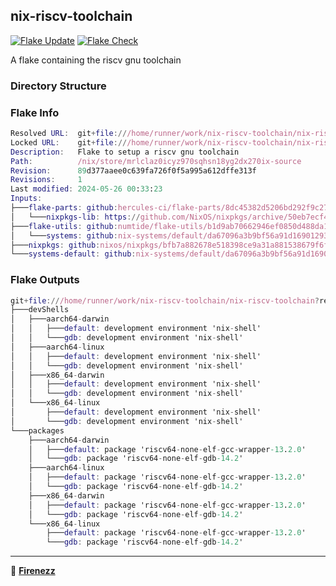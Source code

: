 ## nix-riscv-toolchain

[![Flake Update](https://github.com/Firenezz/nix-riscv-toolchain/actions/workflows/flake-update.yml/badge.svg)](https://github.com/Firenezz/nix-riscv-toolchain/blob/main/.github/workflows/flake-update.yml)
[![Flake Check](https://github.com/Firenezz/nix-riscv-toolchain/actions/workflows/flake-check.yml/badge.svg)](https://github.com/Firenezz/nix-riscv-toolchain/blob/main/.github/workflows/flake-check.yml)

A flake containing the riscv gnu toolchain
### Directory Structure



### Flake Info

```nix
Resolved URL:  git+file:///home/runner/work/nix-riscv-toolchain/nix-riscv-toolchain?shallow=1
Locked URL:    git+file:///home/runner/work/nix-riscv-toolchain/nix-riscv-toolchain?ref=refs/heads/main&rev=89d377aaee0c639fa726f0f5a995a612dffe313f&shallow=1
Description:   Flake to setup a riscv gnu toolchain
Path:          /nix/store/mrlclaz0icyz970sqhsn18yg2dx270ix-source
Revision:      89d377aaee0c639fa726f0f5a995a612dffe313f
Revisions:     1
Last modified: 2024-05-26 00:33:23
Inputs:
├───flake-parts: github:hercules-ci/flake-parts/8dc45382d5206bd292f9c2768b8058a8fd8311d9 (2024-05-16 13:16:44)
│   └───nixpkgs-lib: https://github.com/NixOS/nixpkgs/archive/50eb7ecf4cd0a5756d7275c8ba36790e5bd53e33.tar.gz?narHash=sha256-QBx10%2Bk6JWz6u7VsohfSw8g8hjdBZEf8CFzXH1/1Z94%3D (2024-05-02 09:00:52)
├───flake-utils: github:numtide/flake-utils/b1d9ab70662946ef0850d488da1c9019f3a9752a (2024-03-11 08:33:50)
│   └───systems: github:nix-systems/default/da67096a3b9bf56a91d16901293e51ba5b49a27e (2023-04-09 08:27:08)
├───nixpkgs: github:nixos/nixpkgs/bfb7a882678e518398ce9a31a881538679f6f092 (2024-05-24 00:06:08)
└───systems-default: github:nix-systems/default/da67096a3b9bf56a91d16901293e51ba5b49a27e (2023-04-09 08:27:08)

```

### Flake Outputs

```nix
git+file:///home/runner/work/nix-riscv-toolchain/nix-riscv-toolchain?ref=refs/heads/main&rev=89d377aaee0c639fa726f0f5a995a612dffe313f&shallow=1
├───devShells
│   ├───aarch64-darwin
│   │   ├───default: development environment 'nix-shell'
│   │   └───gdb: development environment 'nix-shell'
│   ├───aarch64-linux
│   │   ├───default: development environment 'nix-shell'
│   │   └───gdb: development environment 'nix-shell'
│   ├───x86_64-darwin
│   │   ├───default: development environment 'nix-shell'
│   │   └───gdb: development environment 'nix-shell'
│   └───x86_64-linux
│       ├───default: development environment 'nix-shell'
│       └───gdb: development environment 'nix-shell'
└───packages
    ├───aarch64-darwin
    │   ├───default: package 'riscv64-none-elf-gcc-wrapper-13.2.0'
    │   └───gdb: package 'riscv64-none-elf-gdb-14.2'
    ├───aarch64-linux
    │   ├───default: package 'riscv64-none-elf-gcc-wrapper-13.2.0'
    │   └───gdb: package 'riscv64-none-elf-gdb-14.2'
    ├───x86_64-darwin
    │   ├───default: package 'riscv64-none-elf-gcc-wrapper-13.2.0'
    │   └───gdb: package 'riscv64-none-elf-gdb-14.2'
    └───x86_64-linux
        ├───default: package 'riscv64-none-elf-gcc-wrapper-13.2.0'
        └───gdb: package 'riscv64-none-elf-gdb-14.2'

```

---

👤 [**Firenezz**](https://github.com/Firenezz)
